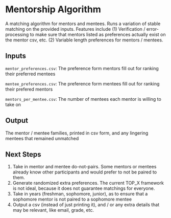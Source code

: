 # Mentorship Algorithm
A matching algorithm for mentors and mentees. Runs a variation of stable matching on the provided inputs. Features include (1) Verification / error-processing to make sure that mentors listed as preferences actually exist on the mentor csv, etc. (2) Variable length preferences for mentors / mentees.

## Inputs
```mentor_preferences.csv```: The preference form mentors fill out for ranking their preferred mentees

```mentee_preferences.csv```: The preference form mentees fill out for ranking their prefered mentors

```mentors_per_mentee.csv```: The number of mentees each mentor is willing to take on

## Output
The mentor / mentee families, printed in csv form, and any lingering mentees that remained unmatched

## Next Steps 
1. Take in mentor and mentee do-not-pairs. Some mentors or mentees already know other participants and would prefer to not be paired to them.
2. Generate randomized extra preferences. The current TOP_X framework is not ideal, because it does not guarantee matchings for everyone. 
3. Take in years (freshman, sophomore, junior), as to ensure that a sophomore mentor is not paired to a sophomore mentee
4. Output a csv (instead of just printing it), and / or any extra details that may be relevant, like email, grade, etc.
